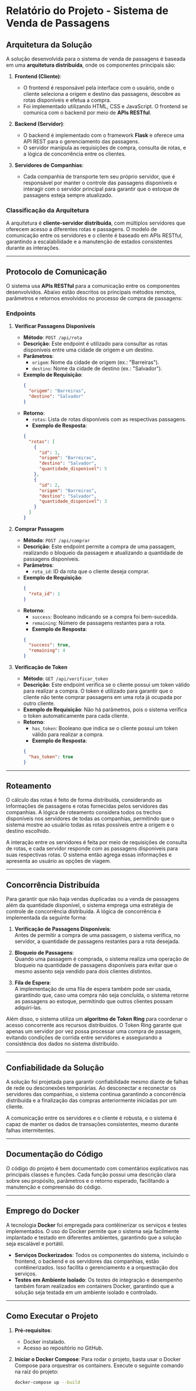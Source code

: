 # Relatório do Projeto - Sistema de Venda de Passagens

## Arquitetura da Solução

A solução desenvolvida para o sistema de venda de passagens é baseada em uma **arquitetura distribuída**, onde os componentes principais são:

1. **Frontend (Cliente)**:
   - O frontend é responsável pela interface com o usuário, onde o cliente seleciona a origem e destino das passagens, descobre as rotas disponíveis e efetua a compra.
   - Foi implementado utilizando HTML, CSS e JavaScript. O frontend se comunica com o backend por meio de **APIs RESTful**.

2. **Backend (Servidor)**:
   - O backend é implementado com o framework **Flask** e oferece uma API REST para o gerenciamento das passagens.
   - O servidor manipula as requisições de compra, consulta de rotas, e a lógica de concorrência entre os clientes.

3. **Servidores de Companhias**:
   - Cada companhia de transporte tem seu próprio servidor, que é responsável por manter o controle das passagens disponíveis e interagir com o servidor principal para garantir que o estoque de passagens esteja sempre atualizado.

### Classificação da Arquitetura

A arquitetura é **cliente-servidor distribuída**, com múltiplos servidores que oferecem acesso a diferentes rotas e passagens. O modelo de comunicação entre os servidores e o cliente é baseado em APIs RESTful, garantindo a escalabilidade e a manutenção de estados consistentes durante as interações.

---

## Protocolo de Comunicação

O sistema usa **APIs RESTful** para a comunicação entre os componentes desenvolvidos. Abaixo estão descritos os principais métodos remotos, parâmetros e retornos envolvidos no processo de compra de passagens:

### Endpoints

1. **Verificar Passagens Disponíveis**
   - **Método**: `POST /api/rota`
   - **Descrição**: Este endpoint é utilizado para consultar as rotas disponíveis entre uma cidade de origem e um destino.
   - **Parâmetros**:
     - `origem`: Nome da cidade de origem (ex.: "Barreiras").
     - `destino`: Nome da cidade de destino (ex.: "Salvador").
   - **Exemplo de Requisição**:
     ```json
     {
       "origem": "Barreiras",
       "destino": "Salvador"
     }
     ```
   - **Retorno**:
     - `rotas`: Lista de rotas disponíveis com as respectivas passagens.
     - **Exemplo de Resposta**:
     ```json
     {
       "rotas": [
         {
           "id": 1,
           "origem": "Barreiras",
           "destino": "Salvador",
           "quantidade_disponivel": 5
         },
         {
           "id": 2,
           "origem": "Barreiras",
           "destino": "Salvador",
           "quantidade_disponivel": 3
         }
       ]
     }
     ```

2. **Comprar Passagem**
   - **Método**: `POST /api/comprar`
   - **Descrição**: Este endpoint permite a compra de uma passagem, realizando o bloqueio da passagem e atualizando a quantidade de passagens disponíveis.
   - **Parâmetros**:
     - `rota_id`: ID da rota que o cliente deseja comprar.
   - **Exemplo de Requisição**:
     ```json
     {
       "rota_id": 1
     }
     ```
   - **Retorno**:
     - `success`: Booleano indicando se a compra foi bem-sucedida.
     - `remaining`: Número de passagens restantes para a rota.
     - **Exemplo de Resposta**:
     ```json
     {
       "success": true,
       "remaining": 4
     }
     ```

3. **Verificação de Token**
   - **Método**: `GET /api/verificar_token`
   - **Descrição**: Este endpoint verifica se o cliente possui um token válido para realizar a compra. O token é utilizado para garantir que o cliente não tente comprar passagens em uma rota já ocupada por outro cliente.
   - **Exemplo de Requisição**:
     Não há parâmetros, pois o sistema verifica o token automaticamente para cada cliente.
   - **Retorno**:
     - `has_token`: Booleano que indica se o cliente possui um token válido para realizar a compra.
     - **Exemplo de Resposta**:
     ```json
     {
       "has_token": true
     }
     ```

---

## Roteamento

O cálculo das rotas é feito de forma distribuída, considerando as informações de passagens e rotas fornecidas pelos servidores das companhias. A lógica de roteamento considera todos os trechos disponíveis nos servidores de todas as companhias, permitindo que o sistema mostre ao usuário todas as rotas possíveis entre a origem e o destino escolhido.

A interação entre os servidores é feita por meio de requisições de consulta de rotas, e cada servidor responde com as passagens disponíveis para suas respectivas rotas. O sistema então agrega essas informações e apresenta ao usuário as opções de viagem.

---

## Concorrência Distribuída

Para garantir que não haja vendas duplicadas ou a venda de passagens além da quantidade disponível, o sistema emprega uma estratégia de controle de concorrência distribuída. A lógica de concorrência é implementada da seguinte forma:

1. **Verificação de Passagens Disponíveis**:  
   Antes de permitir a compra de uma passagem, o sistema verifica, no servidor, a quantidade de passagens restantes para a rota desejada.

2. **Bloqueio de Passagens**:  
   Quando uma passagem é comprada, o sistema realiza uma operação de bloqueio na quantidade de passagens disponíveis para evitar que o mesmo assento seja vendido para dois clientes distintos.

3. **Fila de Espera**:  
   A implementação de uma fila de espera também pode ser usada, garantindo que, caso uma compra não seja concluída, o sistema retorne as passagens ao estoque, permitindo que outros clientes possam adquiri-las.

Além disso, o sistema utiliza um **algoritmo de Token Ring** para coordenar o acesso concorrente aos recursos distribuídos. O Token Ring garante que apenas um servidor por vez possa processar uma compra de passagem, evitando condições de corrida entre servidores e assegurando a consistência dos dados no sistema distribuído.

---

## Confiabilidade da Solução

A solução foi projetada para garantir confiabilidade mesmo diante de falhas de rede ou desconexões temporárias. Ao desconectar e reconectar os servidores das companhias, o sistema continua garantindo a concorrência distribuída e a finalização das compras anteriormente iniciadas por um cliente.

A comunicação entre os servidores e o cliente é robusta, e o sistema é capaz de manter os dados de transações consistentes, mesmo durante falhas intermitentes.

---

## Documentação do Código

O código do projeto é bem documentado com comentários explicativos nas principais classes e funções. Cada função possui uma descrição clara sobre seu propósito, parâmetros e o retorno esperado, facilitando a manutenção e compreensão do código.

---

## Emprego do Docker

A tecnologia **Docker** foi empregada para contêinerizar os serviços e testes implementados. O uso do Docker permite que o sistema seja facilmente implantado e testado em diferentes ambientes, garantindo que a solução seja escalável e portátil.

- **Serviços Dockerizados**: Todos os componentes do sistema, incluindo o frontend, o backend e os servidores das companhias, estão contêinerizados. Isso facilita o gerenciamento e a orquestração dos serviços.
- **Testes em Ambiente Isolado**: Os testes de integração e desempenho também foram realizados em containers Docker, garantindo que a solução seja testada em um ambiente isolado e controlado.

---

## Como Executar o Projeto

1. **Pré-requisitos**:
   - Docker instalado.
   - Acesso ao repositório no GitHub.

2. **Iniciar o Docker Compose**:
   Para rodar o projeto, basta usar o Docker Compose para orquestrar os containers. Execute o seguinte comando na raiz do projeto:

   ```bash
   docker-compose up --build
